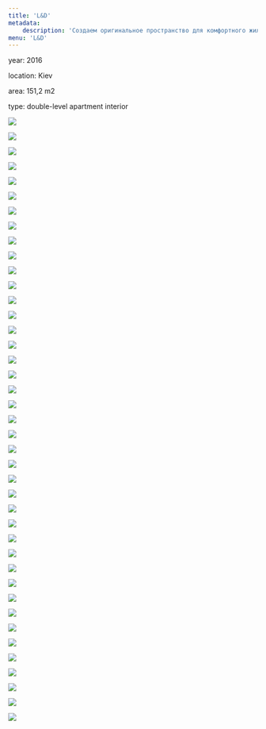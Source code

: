 ```yaml
---
title: 'L&D'
metadata:
    description: 'Создаем оригинальное пространство для комфортного жилья. Индивидуальный подход к каждому клиенту.'
menu: 'L&D'
---
```


<div class="project-description">
<p>year: 2016</p>
<p>location: Kiev</p>
<p>area: 151,2 m2</p>
<p>type: double-level apartment interior</p>
</div>

<div id="project-images" class="owl-carousel owl-theme" markdown="1">

![](L_D_VID__View01.jpg)

![](L_D_VID__View02.jpg)

![](L_D_VID__View03.jpg)

![](L_D_VID__View04.jpg)

![](L_D_VID__View05.jpg)

![](L_D_VID__View06.jpg)

![](L_D_VID__View07.jpg)

![](L_D_VID__View08.jpg)

![](L_D_VID__View09.jpg)

![](L_D_VID__View10.jpg)

![](L_D_VID__View11.jpg)

![](L_D_VID__View12.jpg)

![](L_D_SP_View01.jpg)

![](L_D_SP_View02.jpg)

![](L_D_SP_View03.jpg)

![](L_D_SP_View04.jpg)

![](L_D_SP_View05.jpg)

![](L_D_SP_View06.jpg)

![](L_D_SP_View07.jpg)

![](L_D_SP_View08.jpg)

![](L_D_SU_01.jpg)

![](L_D_SU_02.jpg)

![](L_D_SU_03.jpg)

![](L_D_SU_%D0%BF_1.jpg)

![](L_D_SU_%D0%BF_2.jpg)

![](L_D_SU_View01.jpg)

![](L_D_SU_View02.jpg)

![](L_D_SU_View03.jpg)

![](L_D_SU_View04.jpg)

![](L_D_G_2_%281%29.jpg)

![](L_D_G_2_%282%29.jpg)

![](L_D_G_2_%283%29.jpg)

![](L_D_G_2_%284%29.jpg)

![](L_D_G_2_%285%29.jpg)

![](L_D_G_2_%286%29.jpg)

![](L_D_KAB_1_View04.jpg)

![](L_D_KAB_1_View05.jpg)

![](L_D_KAB_1_View06.jpg)

![](L_D_KAB_View01.jpg)

![](L_D_KAB_View02.jpg)

![](L_D_KAB_View03.jpg)

</div>

